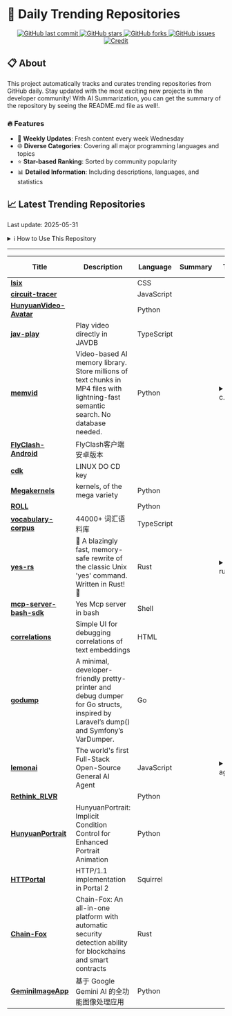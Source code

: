 # 🌟 Daily Trending Repositories

<div align="center">
<a href="https://github.com/marc-ko/daily-trending-repo/commits/main">
    <img src="https://img.shields.io/github/last-commit/marc-ko/daily-trending-repo" alt="GitHub last commit" />
</a>

<a href="https://github.com/marc-ko/daily-trending-repo/stargazers">
    <img src="https://img.shields.io/github/stars/marc-ko/daily-trending-repo" alt="GitHub stars" />
</a>
<a href="https://github.com/marc-ko/daily-trending-repo/network/members">
    <img src="https://img.shields.io/github/forks/marc-ko/daily-trending-repo" alt="GitHub forks" />
</a>
<a href="https://github.com/marc-ko/daily-trending-repo/issues">
    <img src="https://img.shields.io/github/issues/marc-ko/daily-trending-repo" alt="GitHub issues" />
</a>
<a alt="credit" href="https://github.com/zezhishao/DailyArXiv">
 <img src="https://img.shields.io/badge/credit%20-%20Idea%20From%20This%20Repo-blue" alt="Credit">
</a>
</div>

## 📋 About

This project automatically tracks and curates trending repositories from GitHub daily. Stay updated with the most exciting new projects in the developer community! With AI Summarization, you can get the summary of the repository by seeing the README.md file as well!.

### 🔥 Features

- 🔄 **Weekly Updates**: Fresh content every week Wednesday
- 🌐 **Diverse Categories**: Covering all major programming languages and topics
- ⭐ **Star-based Ranking**: Sorted by community popularity
- 📊 **Detailed Information**: Including descriptions, languages, and statistics

## 📈 Latest Trending Repositories

Last update: 2025-05-31

<details>
<summary>ℹ️ How to Use This Repository</summary>

1. **Star & Watch**: Click the 'Star' and 'Watch' buttons to receive weekly email notifications
2. **Browse**: Explore trending repositories organized by popularity
3. **Contribute**: Feel free to open issues or suggest improvements

</details>

---

| **Title** | **Description** | **Language** | **Summary** | **Tags** | **Stars Count** |
| --- | --- | --- | --- | --- | --- |
| **[lsix](https://github.com/saxpjexck/lsix)** |  | CSS |  |  | 1261 |
| **[circuit-tracer](https://github.com/safety-research/circuit-tracer)** |  | JavaScript |  |  | 1017 |
| **[HunyuanVideo-Avatar](https://github.com/Tencent-Hunyuan/HunyuanVideo-Avatar)** |  | Python |  |  | 654 |
| **[jav-play](https://github.com/aizhimou/jav-play)** | Play video directly in JAVDB | TypeScript |  |  | 377 |
| **[memvid](https://github.com/Olow304/memvid)** | Video-based AI memory library. Store millions of text chunks in MP4 files with lightning-fast semantic search. No database needed. | Python |  | <details><summary>ai, c...</summary><p>ai, context, embedded, faiss, knowledge-base, knowledge-graph, llm, machine-learning, memory, nlp, offline-first, opencv, python, rag, retrieval-augmented-generation, semantic-search, vector-database, video-processing</p></details> | 367 |
| **[FlyClash-Android](https://github.com/GtxFury/FlyClash-Android)** | FlyClash客户端安卓版本 |  |  |  | 351 |
| **[cdk](https://github.com/linux-do/cdk)** | LINUX DO CD key |  |  |  | 340 |
| **[Megakernels](https://github.com/HazyResearch/Megakernels)** | kernels, of the mega variety | Python |  |  | 308 |
| **[ROLL](https://github.com/alibaba/ROLL)** |  | Python |  |  | 297 |
| **[vocabulary-corpus](https://github.com/hubingkang/vocabulary-corpus)** | 44000+ 词汇语料库 | TypeScript |  |  | 262 |
| **[yes-rs](https://github.com/jedisct1/yes-rs)** | 🚀 A blazingly fast, memory-safe rewrite of the classic Unix 'yes' command. Written in Rust! 🦀 | Rust |  | <details><summary>rust,...</summary><p>rust, written-in-rust, writteninrust, yes</p></details> | 254 |
| **[mcp-server-bash-sdk](https://github.com/muthuishere/mcp-server-bash-sdk)** | Yes Mcp server in bash | Shell |  |  | 249 |
| **[correlations](https://github.com/jina-ai/correlations)** | Simple UI for debugging correlations of text embeddings | HTML |  |  | 236 |
| **[godump](https://github.com/goforj/godump)** | A minimal, developer-friendly pretty-printer and debug dumper for Go structs, inspired by Laravel’s dump() and Symfony’s VarDumper. | Go |  |  | 214 |
| **[lemonai](https://github.com/hexdocom/lemonai)** | The world's first Full-Stack Open-Source General AI Agent | JavaScript |  | <details><summary>agent...</summary><p>agent, agentic-ai, ai, desktop, fullstack, javascript, llm, nodejs, vue3</p></details> | 202 |
| **[Rethink_RLVR](https://github.com/ruixin31/Rethink_RLVR)** |  | Python |  |  | 194 |
| **[HunyuanPortrait](https://github.com/Tencent-Hunyuan/HunyuanPortrait)** | HunyuanPortrait: Implicit Condition Control for Enhanced Portrait Animation | Python |  |  | 185 |
| **[HTTPortal](https://github.com/p2r3/HTTPortal)** | HTTP/1.1 implementation in Portal 2 | Squirrel |  |  | 184 |
| **[Chain-Fox](https://github.com/Chain-Fox/Chain-Fox)** | Chain-Fox: An all-in-one platform with automatic security detection ability for blockchains and smart contracts | Rust |  |  | 182 |
| **[GeminiImageApp](https://github.com/0xsline/GeminiImageApp)** | 基于 Google Gemini AI 的全功能图像处理应用 | Python |  |  | 179 |


